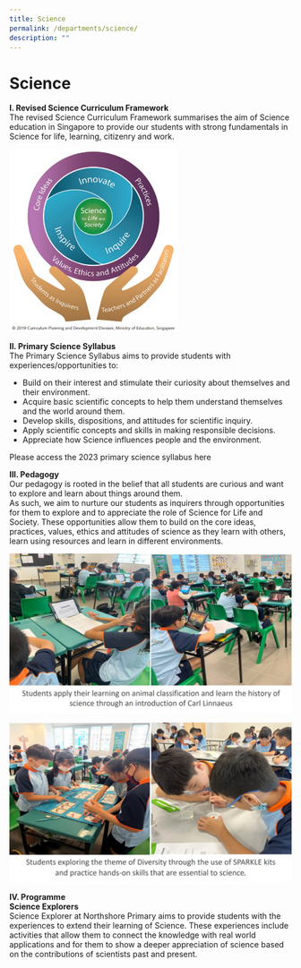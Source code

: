 ```yaml
---
title: Science
permalink: /departments/science/
description: ""
---
```

# **Science**

**I. Revised Science Curriculum Framework**   
The revised Science Curriculum Framework summarises the aim of Science education in Singapore to provide our students with strong fundamentals in Science for life, learning, citizenry and work.  

<img style="width:60%" src="/images/sci_pic00.jpg"> 

**II. Primary Science Syllabus**  
The Primary Science Syllabus aims to provide students with experiences/opportunities to:  
* Build on their interest and stimulate their curiosity about themselves and their environment.
* Acquire basic scientific concepts to help them understand themselves and the world around them.
* Develop skills, dispositions, and attitudes for scientific inquiry.
* Apply scientific concepts and skills in making responsible decisions.
* Appreciate how Science influences people and the environment.

Please access the 2023 primary science syllabus here

**III. Pedagogy**  
Our pedagogy is rooted in the belief that all students are curious and want to explore and learn about things around them.  
As such, we aim to nurture our students as inquirers through opportunities for them to explore and to appreciate the role of Science for Life and Society. These opportunities allow them to build on the core ideas, practices, values, ethics and attitudes of science as they learn with others, learn using resources and learn in different environments.  

![](/images/sci_pic01.jpg)

![](/images/sci_pic02.jpg)

**IV. Programme**  
**Science Explorers**  
Science Explorer at Northshore Primary aims to provide students with the experiences to extend their learning of Science. These experiences include activities that allow them to connect the knowledge with real world applications and for them to show a deeper appreciation of science based on the contributions of scientists past and present.